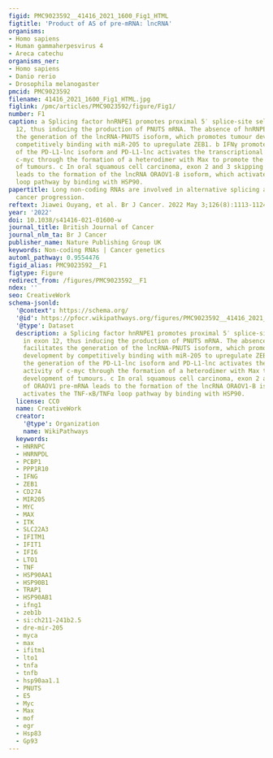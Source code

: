 ```yaml
---
figid: PMC9023592__41416_2021_1600_Fig1_HTML
figtitle: 'Product of AS of pre-mRNA: lncRNA'
organisms:
- Homo sapiens
- Human gammaherpesvirus 4
- Areca catechu
organisms_ner:
- Homo sapiens
- Danio rerio
- Drosophila melanogaster
pmcid: PMC9023592
filename: 41416_2021_1600_Fig1_HTML.jpg
figlink: /pmc/articles/PMC9023592/figure/Fig1/
number: F1
caption: a Splicing factor hnRNPE1 promotes proximal 5′ splice‐site selection in exon
  12, thus inducing the production of PNUTS mRNA. The absence of hnRNPE1 facilitates
  the generation of the lncRNA-PNUTS isoform, which promotes tumour development by
  competitively binding with miR-205 to upregulate ZEB1. b IFNγ promotes the generation
  of the PD-L1-lnc isoform and PD-L1-lnc activates the transcriptional activity of
  c-myc through the formation of a heterodimer with Max to promote the development
  of tumours. c In oral squamous cell carcinoma, exon 2 and 3 skipping of ORAOV1 pre-mRNA
  leads to the formation of the lncRNA ORAOV1-B isoform, which activates the TNF-κB/TNFα
  loop pathway by binding with HSP90.
papertitle: Long non-coding RNAs are involved in alternative splicing and promote
  cancer progression.
reftext: Jiawei Ouyang, et al. Br J Cancer. 2022 May 3;126(8):1113-1124.
year: '2022'
doi: 10.1038/s41416-021-01600-w
journal_title: British Journal of Cancer
journal_nlm_ta: Br J Cancer
publisher_name: Nature Publishing Group UK
keywords: Non-coding RNAs | Cancer genetics
automl_pathway: 0.9554476
figid_alias: PMC9023592__F1
figtype: Figure
redirect_from: /figures/PMC9023592__F1
ndex: ''
seo: CreativeWork
schema-jsonld:
  '@context': https://schema.org/
  '@id': https://pfocr.wikipathways.org/figures/PMC9023592__41416_2021_1600_Fig1_HTML.html
  '@type': Dataset
  description: a Splicing factor hnRNPE1 promotes proximal 5′ splice‐site selection
    in exon 12, thus inducing the production of PNUTS mRNA. The absence of hnRNPE1
    facilitates the generation of the lncRNA-PNUTS isoform, which promotes tumour
    development by competitively binding with miR-205 to upregulate ZEB1. b IFNγ promotes
    the generation of the PD-L1-lnc isoform and PD-L1-lnc activates the transcriptional
    activity of c-myc through the formation of a heterodimer with Max to promote the
    development of tumours. c In oral squamous cell carcinoma, exon 2 and 3 skipping
    of ORAOV1 pre-mRNA leads to the formation of the lncRNA ORAOV1-B isoform, which
    activates the TNF-κB/TNFα loop pathway by binding with HSP90.
  license: CC0
  name: CreativeWork
  creator:
    '@type': Organization
    name: WikiPathways
  keywords:
  - HNRNPC
  - HNRNPDL
  - PCBP1
  - PPP1R10
  - IFNG
  - ZEB1
  - CD274
  - MIR205
  - MYC
  - MAX
  - ITK
  - SLC22A3
  - IFITM1
  - IFIT1
  - IFI6
  - LTO1
  - TNF
  - HSP90AA1
  - HSP90B1
  - TRAP1
  - HSP90AB1
  - ifng1
  - zeb1b
  - si:ch211-241b2.5
  - dre-mir-205
  - myca
  - max
  - ifitm1
  - lto1
  - tnfa
  - tnfb
  - hsp90aa1.1
  - PNUTS
  - E5
  - Myc
  - Max
  - mof
  - egr
  - Hsp83
  - Gp93
---
```

